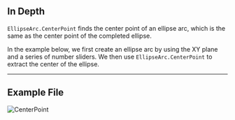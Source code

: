 ## In Depth
`EllipseArc.CenterPoint` finds the center point of an ellipse arc, which is the same as the center point of the completed ellipse.

In the example below, we first create an ellipse arc by using the XY plane and a series of number sliders. We then use `EllipseArc.CenterPoint` to extract the center of the ellipse.

___
## Example File

![CenterPoint](./Autodesk.DesignScript.Geometry.EllipseArc.CenterPoint_img.jpg)

